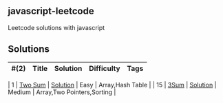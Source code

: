 javascript-leetcode
---
Leetcode solutions with javascript

  ## Solutions
  | #(2) | Title | Solution | Difficulty | Tags | 
 | ---| ----- | -------- | ---------- | ---- |

  | 1 | [Two Sum](https://leetcode.com/problems/two-sum) | [Solution](/pages/solutions/two-sum.mdx) | Easy | Array,Hash Table |
| 15 | [3Sum](https://leetcode.com/problems/3sum) | [Solution](/pages/solutions/3sum.mdx) | Medium | Array,Two Pointers,Sorting |
